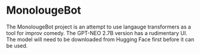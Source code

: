 # MonolougeBot

The MonolougeBot project is an attempt to use langauge transformers as a tool for improv comedy. The GPT-NEO 2.7B version has a rudimentary UI. The model will need to be downloaded from Hugging Face first before it can be used. 
